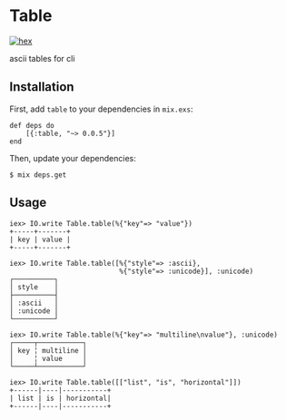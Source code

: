 # Table

[![hex][hex-image]][hex-url]

ascii tables for cli

## Installation

First, add `table` to your dependencies in `mix.exs`:

    def deps do
        [{:table, "~> 0.0.5"}]
    end

Then, update your dependencies:

    $ mix deps.get

## Usage

    iex> IO.write Table.table(%{"key"=> "value"})
    +-----+-------+
    | key | value |
    +-----+-------+

    iex> IO.write Table.table([%{"style"=> :ascii},
                               %{"style"=> :unicode}], :unicode)
    ┌──────────┐
    │ style    │
    ├──────────┤
    │ :ascii   │
    │ :unicode │
    └──────────┘

    iex> IO.write Table.table(%{"key"=> "multiline\nvalue"}, :unicode)
    ┌─────┬───────────┐
    │ key ╎ multiline │
    │     ╎ value     │
    └─────┴───────────┘

    iex> IO.write Table.table([["list", "is", "horizontal"]])
    +------|----|-----------+
    | list | is | horizontal|
    +------|----|-----------+

[hex-image]: https://img.shields.io/hexpm/v/table.svg?style=flat
[hex-url]: https://hex.pm/packages/table

